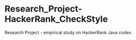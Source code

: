 # Research_Project-HackerRank_CheckStyle
Research Project - empirical study on HackerRank Java codes
